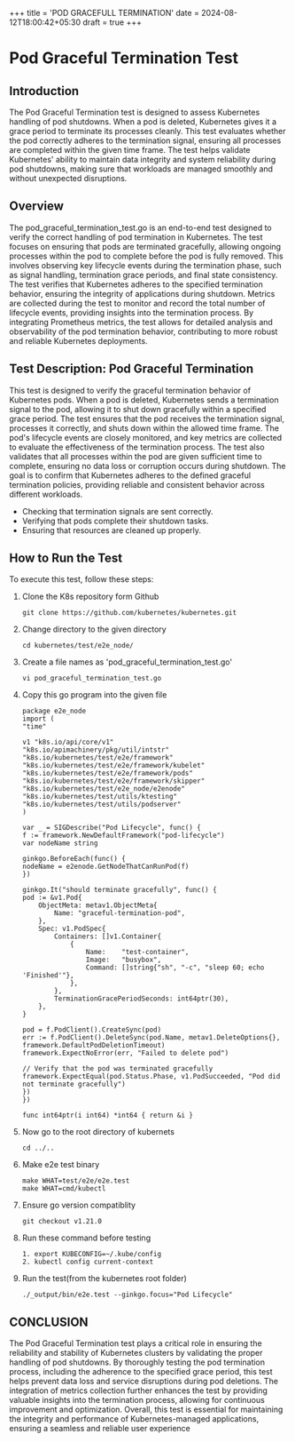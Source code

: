 +++
title = 'POD GRACEFULL TERMINATION'
date = 2024-08-12T18:00:42+05:30
draft = true
+++

# Pod Graceful Termination Test

## Introduction

The Pod Graceful Termination test is designed to assess Kubernetes handling of pod shutdowns. When a pod is deleted, Kubernetes gives it a grace period to terminate its processes cleanly. This test evaluates whether the pod correctly adheres to the termination signal, ensuring all processes are completed within the given time frame. The test helps validate Kubernetes' ability to maintain data integrity and system reliability during pod shutdowns, making sure that workloads are managed smoothly and without unexpected disruptions.

## Overview

The pod_graceful_termination_test.go is an end-to-end test designed to verify the correct handling of pod termination in Kubernetes. The test focuses on ensuring that pods are terminated gracefully, allowing ongoing processes within the pod to complete before the pod is fully removed. This involves observing key lifecycle events during the termination phase, such as signal handling, termination grace periods, and final state consistency. The test verifies that Kubernetes adheres to the specified termination behavior, ensuring the integrity of applications during shutdown. Metrics are collected during the test to monitor and record the total number of lifecycle events, providing insights into the termination process. By integrating Prometheus metrics, the test allows for detailed analysis and observability of the pod termination behavior, contributing to more robust and reliable Kubernetes deployments.

## Test Description: Pod Graceful Termination

This test is designed to verify the graceful termination behavior of Kubernetes pods. When a pod is deleted, Kubernetes sends a termination signal to the pod, allowing it to shut down gracefully within a specified grace period. The test ensures that the pod receives the termination signal, processes it correctly, and shuts down within the allowed time frame. The pod's lifecycle events are closely monitored, and key metrics are collected to evaluate the effectiveness of the termination process. The test also validates that all processes within the pod are given sufficient time to complete, ensuring no data loss or corruption occurs during shutdown. The goal is to confirm that Kubernetes adheres to the defined graceful termination policies, providing reliable and consistent behavior across different workloads.

- Checking that termination signals are sent correctly.
- Verifying that pods complete their shutdown tasks.
- Ensuring that resources are cleaned up properly.

## How to Run the Test

To execute this test, follow these steps:

1.  Clone the K8s repository form Github

        git clone https://github.com/kubernetes/kubernetes.git

2.  Change directory to the given directory

        cd kubernetes/test/e2e_node/

3.  Create a file names as 'pod_graceful_termination_test.go'

        vi pod_graceful_termination_test.go

4.  Copy this go program into the given file

        package e2e_node
        import (
        "time"

        v1 "k8s.io/api/core/v1"
        "k8s.io/apimachinery/pkg/util/intstr"
        "k8s.io/kubernetes/test/e2e/framework"
        "k8s.io/kubernetes/test/e2e/framework/kubelet"
        "k8s.io/kubernetes/test/e2e/framework/pods"
        "k8s.io/kubernetes/test/e2e/framework/skipper"
        "k8s.io/kubernetes/test/e2e_node/e2enode"
        "k8s.io/kubernetes/test/utils/ktesting"
        "k8s.io/kubernetes/test/utils/podserver"
        )

        var _ = SIGDescribe("Pod Lifecycle", func() {
        f := framework.NewDefaultFramework("pod-lifecycle")
        var nodeName string

        ginkgo.BeforeEach(func() {
        nodeName = e2enode.GetNodeThatCanRunPod(f)
        })

        ginkgo.It("should terminate gracefully", func() {
        pod := &v1.Pod{
            ObjectMeta: metav1.ObjectMeta{
                Name: "graceful-termination-pod",
            },
            Spec: v1.PodSpec{
                Containers: []v1.Container{
                    {
                        Name:    "test-container",
                        Image:   "busybox",
                        Command: []string{"sh", "-c", "sleep 60; echo 'Finished'"},
                    },
                },
                TerminationGracePeriodSeconds: int64ptr(30),
            },
        }

        pod = f.PodClient().CreateSync(pod)
        err := f.PodClient().DeleteSync(pod.Name, metav1.DeleteOptions{}, framework.DefaultPodDeletionTimeout)
        framework.ExpectNoError(err, "Failed to delete pod")

        // Verify that the pod was terminated gracefully
        framework.ExpectEqual(pod.Status.Phase, v1.PodSucceeded, "Pod did not terminate gracefully")
        })
        })

        func int64ptr(i int64) *int64 { return &i }

5.  Now go to the root directory of kubernets

        cd ../..

6.  Make e2e test binary

        make WHAT=test/e2e/e2e.test
        make WHAT=cmd/kubectl

7.  Ensure go version compatiblity

        git checkout v1.21.0

8.  Run these command before testing

        1. export KUBECONFIG=~/.kube/config
        2. kubectl config current-context

9.  Run the test(from the kubernetes root folder)

        ./_output/bin/e2e.test --ginkgo.focus="Pod Lifecycle"

## CONCLUSION

The Pod Graceful Termination test plays a critical role in ensuring the reliability and stability of Kubernetes clusters by validating the proper handling of pod shutdowns. By thoroughly testing the pod termination process, including the adherence to the specified grace period, this test helps prevent data loss and service disruptions during pod deletions. The integration of metrics collection further enhances the test by providing valuable insights into the termination process, allowing for continuous improvement and optimization. Overall, this test is essential for maintaining the integrity and performance of Kubernetes-managed applications, ensuring a seamless and reliable user experience
